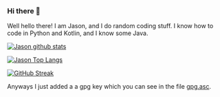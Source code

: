 ### Hi there 👋

Well hello there! I am Jason, and I do random coding stuff. I know how to code in Python and Kotlin, and I know some Java.


[![Jason github stats](https://github-readme-stats.vercel.app/api?username=jso8910&count_private=true&theme=dark)](https://github.com/anuraghazra/github-readme-stats)

[![Jason Top Langs](https://github-readme-stats.vercel.app/api/top-langs/?username=jso8910&theme=dark)](https://github.com/anuraghazra/github-readme-stats)

[![GitHub Streak](https://github-readme-streak-stats.herokuapp.com?user=jso8910&theme=dark)](https://git.io/streak-stats)



Anyways I just added a a gpg key which you can see in the file [gpg.asc](https://github.com/jso8910/jso8910/blob/master/gpg.asc).
<!--
**jso8910/jso8910** is a ✨ _special_ ✨ repository because its `README.md` (this file) appears on your GitHub profile.

Here are some ideas to get you started:

- 🔭 I’m currently working on ...
- 🌱 I’m currently learning ...
- 👯 I’m looking to collaborate on ...
- 🤔 I’m looking for help with ...
- 💬 Ask me about ...
- 📫 How to reach me: ...
- 😄 Pronouns: ...
- ⚡ Fun fact: ...
-->
